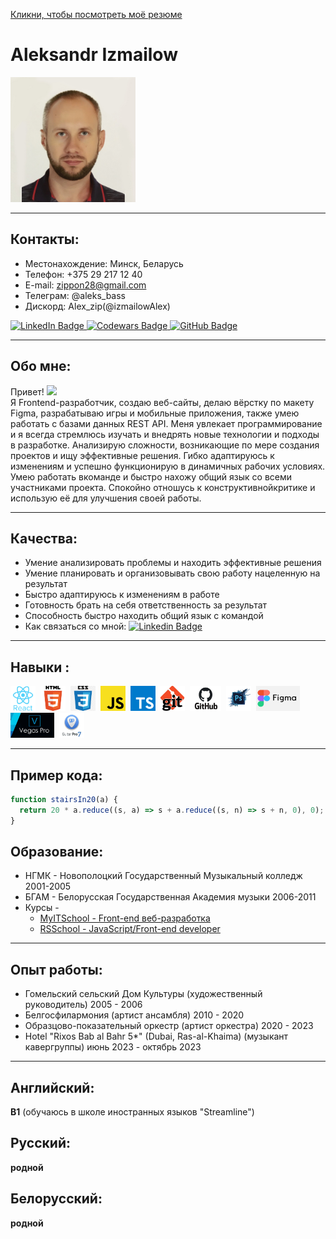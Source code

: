 [Кликни, чтобы посмотреть моё резюме](https://izmailowalex.github.io/CV/)
# Aleksandr Izmailow

<div>
    <img src="./components/images/new_photo.jpg" alt="drawing" width="200"/>
</div>

---
## Контакты:
- Местонахождение: Минск, Беларусь
- Телефон: +375 29 217 12 40
- E-mail: zippon28@gmail.com
- Телеграм: @aleks_bass
- Дискорд: Alex_zip(@izmailowAlex)

<div>
  <a href="https://www.linkedin.com/in/aleksandr-izmailow/">
    <img src="https://img.shields.io/badge/LinkedIn-blue?style=for-the-badge&logo=linkedin&logoColor=white" alt="LinkedIn Badge"/>
  </a>
  <a href="https://www.codewars.com/users/rsschool_fedffb7cb5e5775b">
    <img src="https://img.shields.io/badge/Codewars-white?style=for-the-badge&logo=codewars&logoColor=red" alt="Codewars Badge"/>
  </a>
  <a href="https://github.com/izmailowAlex">
    <img src="https://img.shields.io/badge/GitHub-blue?style=for-the-badge&logo=github&logoColor=white" alt="GitHub Badge"/>
  </a>
</div>

---
## Обо мне:

<p>Привет! <img src="https://media.giphy.com/media/hvRJCLFzcasrR4ia7z/giphy.gif" width="30px"/><br/>
<span>Я Frontend-разработчик, создаю веб-сайты, делаю вёрстку по макету Figma, разрабатываю игры и мобильные приложения, также умею работать с базами данных REST API.
Меня увлекает программирование и я всегда стремлюсь изучать и внедрять новые технологии и подходы в разработке. Анализирую сложности, возникающие по мере создания проектов и ищу эффективные решения. Гибко адаптируюсь к изменениям и успешно функционирую в динамичных рабочих условиях. Умею работать вкоманде и быстро нахожу общий язык со всеми участниками проекта. Спокойно отношусь к конструктивнойкритике и использую её для улучшения своей работы.</span></p>

---
## Качества:

- Умение анализировать проблемы и находить эффективные решения
- Умение планировать и организовывать свою работу нацеленную на результат
- Быстро адаптируюсь к изменениям в работе
- Готовность брать на себя ответственность за результат
- Способность быстро находить общий язык с командой
- Как связаться со мной: [![Linkedin Badge](https://img.shields.io/badge/-linkedin-blue?style=flat&logo=Linkedin&logoColor=white)](https://www.linkedin.com/in/aleksandr-izmailow/)

---

## Навыки :

<div>
  <img src="./components/images/react.png" title="React" alt="React" width="40" height="40"/>&nbsp;
  <img src="./components/images/HTML5.png" title="HTML5" alt="HTML5" width="40" height="40"/>&nbsp;
  <img src="./components/images/css.png" title="Css" alt="Css" width="40" height="40"/>&nbsp;
  <img src="./components/images/javascript.png" title="Javascript" alt="Javascript" width="40" height="40"/>&nbsp;
  <img src="./components/images/typescript.png" title="Typescript" alt="Typescript" width="40" height="40"/>&nbsp;
  <img src="./components/images/git.jpeg" title="Git" alt="Git" width="40" height="40"/>&nbsp;
  <img src="./components/images/GitHub.png" title="GitHub" alt="GitHub" width="50" height="40"/>&nbsp;
  <img src="./components/images/photoshop.webp" title="Photoshop" alt="Photoshop" width="40" height="40"/>&nbsp;
  <img src="./components/images/figma.jpeg" title="Figma" alt="Figma" width="70" height="40"/>&nbsp;
  <img src="./components/images/sony_vegas.jpeg" title="Sony Vegas" alt="Sony Vegas" width="70" height="40"/>&nbsp;
  <img src="./components/images/Guitar_Pro.jpeg" title="Guitar Pro" alt="Guitar Pro" width="40" height="40"/>&nbsp;
</div>

---

## Пример кода:
```javascript
function stairsIn20(a) {
  return 20 * a.reduce((s, a) => s + a.reduce((s, n) => s + n, 0), 0);
}
```
## Образование:
* НГМК - Новополоцкий Государственный Музыкальный колледж 2001-2005
* БГАМ - Белорусская Государственная Академия музыки 2006-2011
* Курсы - 
  + [MyITSchool - Front-end веб-разработка](https://myitschool.by/)
  + [RSSchool - JavaScript/Front-end developer](https://rs.school/)

---

## Опыт работы:
* Гомельский сельский Дом Культуры (художественный руководитель) 2005 - 2006
* Белгосфилармония (артист ансамбля) 2010 - 2020
* Образцово-показательный оркестр (артист оркестра) 2020 - 2023
* Hotel "Rixos Bab al Bahr 5*" (Dubai, Ras-al-Khaima) (музыкант кавергруппы) июнь 2023 - октябрь 2023

---

## Английский:
**B1** (обучаюсь в школе иностранных языков "Streamline")
## Русский:
**родной**
## Белорусский:
**родной**
